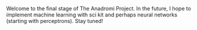 Welcome to the final stage of The Anadromi Project. In the future, I hope to implement machine learning with sci kit and perhaps neural networks (starting with perceptrons). Stay tuned!
